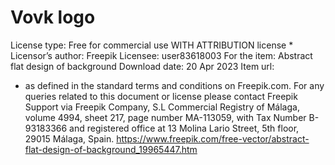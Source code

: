 # Vovk logo #
License type: Free for commercial use WITH ATTRIBUTION license *
Licensor’s author: Freepik
Licensee: user83618003
For the item: Abstract flat design of background
Download date: 20 Apr 2023
Item url:
* as defined in the standard terms and conditions on Freepik.com.
For any queries related to this document or license please contact Freepik Support via
Freepik Company, S.L Commercial Registry of Málaga, volume 4994, sheet 217, page number MA-113059, with Tax
Number B-93183366 and registered office at 13 Molina Lario Street, 5th floor, 29015 Málaga, Spain.
https://www.freepik.com/free-vector/abstract-flat-design-of-background_19965447.htm
